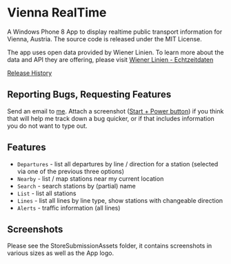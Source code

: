 Vienna RealTime
==============

A Windows Phone 8 App to display realtime public transport information for Vienna, Austria.
The source code is released under the MIT License.

The app uses open data provided by Wiener Linien. To learn more about the data and API they are offering,
please visit [Wiener Linien - Echtzeitdaten](https://open.wien.at/site/datensatz/?id=add66f20-d033-4eee-b9a0-47019828e698)

[Release History](https://github.com/christophwille/viennarealtime/wiki/Release-History)

## Reporting Bugs, Requesting Features

Send an email to [me](mailto:christoph.wille@gmail.com). Attach a screenshot ([Start + Power button](http://www.windowsphone.com/en-us/how-to/wp8/photos/take-a-screenshot))
if you think that will help me track down a bug quicker, or if that includes information you do not want to type out. 

## Features

* `Departures` - list all departures by line / direction for a station (selected via one of the previous three options)
* `Nearby` - list / map stations near my current location
* `Search` - search stations by (partial) name
* `List` - list all stations
* `Lines` - list all lines by line type, show stations with changeable direction
* `Alerts` - traffic information (all lines)

## Screenshots

Please see the StoreSubmissionAssets folder, it contains screenshots in various sizes as well as the App logo.